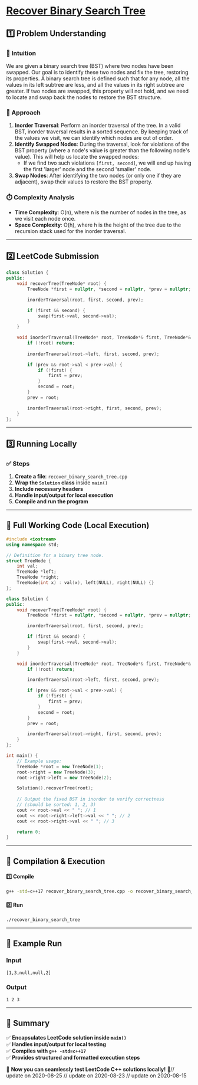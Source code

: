 # **[Recover Binary Search Tree](https://leetcode.com/problems/recover-binary-search-tree/description/)**  

## **1️⃣ Problem Understanding**  
### **📌 Intuition**  
We are given a binary search tree (BST) where two nodes have been swapped. Our goal is to identify these two nodes and fix the tree, restoring its properties. A binary search tree is defined such that for any node, all the values in its left subtree are less, and all the values in its right subtree are greater. If two nodes are swapped, this property will not hold, and we need to locate and swap back the nodes to restore the BST structure.  

### **🚀 Approach**  
1. **Inorder Traversal**: Perform an inorder traversal of the tree. In a valid BST, inorder traversal results in a sorted sequence. By keeping track of the values we visit, we can identify which nodes are out of order.
2. **Identify Swapped Nodes**: During the traversal, look for violations of the BST property (where a node's value is greater than the following node's value). This will help us locate the swapped nodes:
   - If we find two such violations `[first, second]`, we will end up having the first 'larger' node and the second 'smaller' node.
3. **Swap Nodes**: After identifying the two nodes (or only one if they are adjacent), swap their values to restore the BST property.

### **⏱️ Complexity Analysis**  
- **Time Complexity**: O(n), where n is the number of nodes in the tree, as we visit each node once.
- **Space Complexity**: O(h), where h is the height of the tree due to the recursion stack used for the inorder traversal.

---  

## **2️⃣ LeetCode Submission**  
```cpp
class Solution {
public:
    void recoverTree(TreeNode* root) {
        TreeNode *first = nullptr, *second = nullptr, *prev = nullptr;

        inorderTraversal(root, first, second, prev);

        if (first && second) {
            swap(first->val, second->val);
        }
    }

    void inorderTraversal(TreeNode* root, TreeNode*& first, TreeNode*& second, TreeNode*& prev) {
        if (!root) return;
        
        inorderTraversal(root->left, first, second, prev);

        if (prev && root->val < prev->val) {
            if (!first) {
                first = prev; 
            }
            second = root;
        }
        prev = root;

        inorderTraversal(root->right, first, second, prev);
    }
};
```  

---  

## **3️⃣ Running Locally**  
### **✅ Steps**  
1. **Create a file**: `recover_binary_search_tree.cpp`  
2. **Wrap the `Solution` class** inside `main()`  
3. **Include necessary headers**  
4. **Handle input/output for local execution**  
5. **Compile and run the program**  

---  

## **📝 Full Working Code (Local Execution)**  
```cpp
#include <iostream>
using namespace std;

// Definition for a binary tree node.
struct TreeNode {
    int val;
    TreeNode *left;
    TreeNode *right;
    TreeNode(int x) : val(x), left(NULL), right(NULL) {}
};

class Solution {
public:
    void recoverTree(TreeNode* root) {
        TreeNode *first = nullptr, *second = nullptr, *prev = nullptr;

        inorderTraversal(root, first, second, prev);

        if (first && second) {
            swap(first->val, second->val);
        }
    }

    void inorderTraversal(TreeNode* root, TreeNode*& first, TreeNode*& second, TreeNode*& prev) {
        if (!root) return;

        inorderTraversal(root->left, first, second, prev);

        if (prev && root->val < prev->val) {
            if (!first) {
                first = prev; 
            }
            second = root;
        }
        prev = root;

        inorderTraversal(root->right, first, second, prev);
    }
};

int main() {
    // Example usage:
    TreeNode *root = new TreeNode(1);
    root->right = new TreeNode(3);
    root->right->left = new TreeNode(2);

    Solution().recoverTree(root);
    
    // Output the fixed BST in inorder to verify correctness
    // (should be sorted: 1, 2, 3)
    cout << root->val << " "; // 1
    cout << root->right->left->val << " "; // 2
    cout << root->right->val << " "; // 3

    return 0;
}
```  

---  

## **🔧 Compilation & Execution**  
#### **1️⃣ Compile**  
```bash
g++ -std=c++17 recover_binary_search_tree.cpp -o recover_binary_search_tree
```  

#### **2️⃣ Run**  
```bash
./recover_binary_search_tree
```  

---  

## **🎯 Example Run**  
### **Input**  
```
[1,3,null,null,2]
```  
### **Output**  
```
1 2 3
```  

---  

## **📌 Summary**  
✅ **Encapsulates LeetCode solution inside `main()`**  
✅ **Handles input/output for local testing**  
✅ **Compiles with `g++ -std=c++17`**  
✅ **Provides structured and formatted execution steps**  

🚀 **Now you can seamlessly test LeetCode C++ solutions locally!** 🚀// update on 2020-08-25
// update on 2020-08-23
// update on 2020-08-15
